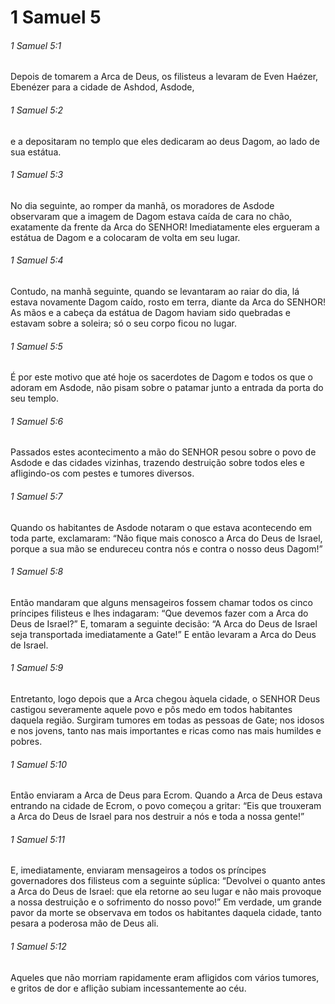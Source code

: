 # 1 Samuel 5

###### 1 Samuel 5:1

Depois de tomarem a Arca de Deus, os filisteus a levaram de Even Haézer, Ebenézer para a cidade de Ashdod, Asdode,

###### 1 Samuel 5:2

e a depositaram no templo que eles dedicaram ao deus Dagom, ao lado de sua estátua.

###### 1 Samuel 5:3

No dia seguinte, ao romper da manhã, os moradores de Asdode observaram que a imagem de Dagom estava caída de cara no chão, exatamente da frente da Arca do SENHOR! Imediatamente eles ergueram a estátua de Dagom e a colocaram de volta em seu lugar.

###### 1 Samuel 5:4

Contudo, na manhã seguinte, quando se levantaram ao raiar do dia, lá estava novamente Dagom caído, rosto em terra, diante da Arca do SENHOR! As mãos e a cabeça da estátua de Dagom haviam sido quebradas e estavam sobre a soleira; só o seu corpo ficou no lugar.

###### 1 Samuel 5:5

É por este motivo que até hoje os sacerdotes de Dagom e todos os que o adoram em Asdode, não pisam sobre o patamar junto a entrada da porta do seu templo.

###### 1 Samuel 5:6

Passados estes acontecimento a mão do SENHOR pesou sobre o povo de Asdode e das cidades vizinhas, trazendo destruição sobre todos eles e afligindo-os com pestes e tumores diversos.

###### 1 Samuel 5:7

Quando os habitantes de Asdode notaram o que estava acontecendo em toda parte, exclamaram: “Não fique mais conosco a Arca do Deus de Israel, porque a sua mão se endureceu contra nós e contra o nosso deus Dagom!”

###### 1 Samuel 5:8

Então mandaram que alguns mensageiros fossem chamar todos os cinco príncipes filisteus e lhes indagaram: “Que devemos fazer com a Arca do Deus de Israel?” E, tomaram a seguinte decisão: “A Arca do Deus de Israel seja transportada imediatamente a Gate!” E então levaram a Arca do Deus de Israel.

###### 1 Samuel 5:9

Entretanto, logo depois que a Arca chegou àquela cidade, o SENHOR Deus castigou severamente aquele povo e pôs medo em todos habitantes daquela região. Surgiram tumores em todas as pessoas de Gate; nos idosos e nos jovens, tanto nas mais importantes e ricas como nas mais humildes e pobres.

###### 1 Samuel 5:10

Então enviaram a Arca de Deus para Ecrom. Quando a Arca de Deus estava entrando na cidade de Ecrom, o povo começou a gritar: “Eis que trouxeram a Arca do Deus de Israel para nos destruir a nós e toda a nossa gente!”

###### 1 Samuel 5:11

E, imediatamente, enviaram mensageiros a todos os príncipes governadores dos filisteus com a seguinte súplica: “Devolvei o quanto antes a Arca do Deus de Israel: que ela retorne ao seu lugar e não mais provoque a nossa destruição e o sofrimento do nosso povo!” Em verdade, um grande pavor da morte se observava em todos os habitantes daquela cidade, tanto pesara a poderosa mão de Deus ali.

###### 1 Samuel 5:12

Aqueles que não morriam rapidamente eram afligidos com vários tumores, e gritos de dor e aflição subiam incessantemente ao céu.

